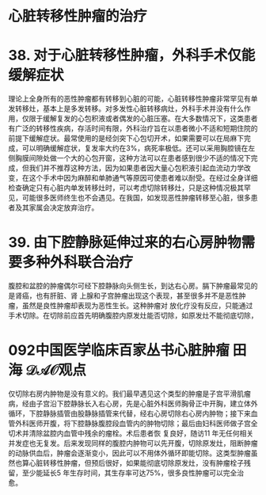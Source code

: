 # 心脏转移性肿瘤的治疗  
# 38. 对于心脏转移性肿瘤，外科手术仅能缓解症状  
理论上全身所有的恶性肿瘤都有转移到心脏的可能，心脏转移性肿瘤非常罕见有单发转移灶，基本上是多发转移。对多发性心脏转移病灶，外科手术并没有什么作用，仅限于缓解复发的心包积液或者偶发的心脏压塞。在大多数情况下，这类患者有广泛的转移性疾病，存活时间有限，外科治疗旨在以患者微小不适和短期住院的前提下缓解症状。最常使用的是经剑突下心包切开术，如果需要可以在局麻下完成，可以明确缓解症状，复发率大约在$3\%$，病死率极低。还可以采用胸腔镜在左侧胸膜间隙处做一个大的心包开窗，这种方法可以在患者感到很少不适的情况下完成，但我们并不推荐这种方法，因为如果患者因大量心包积液引起血流动力学改变，在这个手术中因为麻醉和单肺通气等原因可使患者难以耐受。在经过全身详细检查确定只有心脏内单发转移灶时，可以考虑切除转移灶，只是这种情况极其罕见，可能很多医师终生也不会遇见。在我国，如发现恶性肿瘤转移至心脏，很多患者及其家属会决定放弃治疗。  
# 39. 由下腔静脉延伸过来的右心房肿物需要多种外科联合治疗  
腹腔和盆腔的肿瘤偶尔可经下腔静脉向头侧生长，到达右心房。膈下肿瘤最常见的是肾癌，也有肝脏、肾 上腺和子宫肿瘤出现这个表现，甚至很多并不是恶性肿瘤，虽然是良性肿瘤却表现为恶性生长。这种肿瘤对 放化疗没有反应，只能通过手术切除。在切除前应首先明确腹腔内原发灶能否切除，如原发灶不能彻底切除，  
# 092中国医学临床百家丛书心脏肿瘤  田海  $\mathcal{D A O}$观点  
仅切除右房内肿物是没有意义的。我们最早遇见这个类型的肿瘤是子宫平滑肌瘤病，经由子宫沿下腔静脉长入右心房，先是心脏外科医师胸骨正中开胸，建立体外循环，下腔静脉插管由股静脉插管来代替，经右心房切除右心房内肿物；接下来血管外科医师开腹，将下腔静脉腹腔段血管内的肿物切除；最后由妇科医师做子宫全切术并清除盆腔内血管中残余的瘤栓。术后患者恢 复良好，随访11 年无任何相关并发症也无复发。后来发现同样的腹腔内肿物可以先开腹，切除原发灶，阻断肿瘤的动脉供血后，肿瘤会逐渐变小，因此可以不用体外循环即能切除。这类型肿瘤虽然也算心脏转移性肿瘤，但预后很好，如果能彻底切除原发灶，没有肿瘤栓子残留，至少能延长5 年生存时间，其生存率可达$75\%$，很多良性肿瘤可以完全治愈。  
